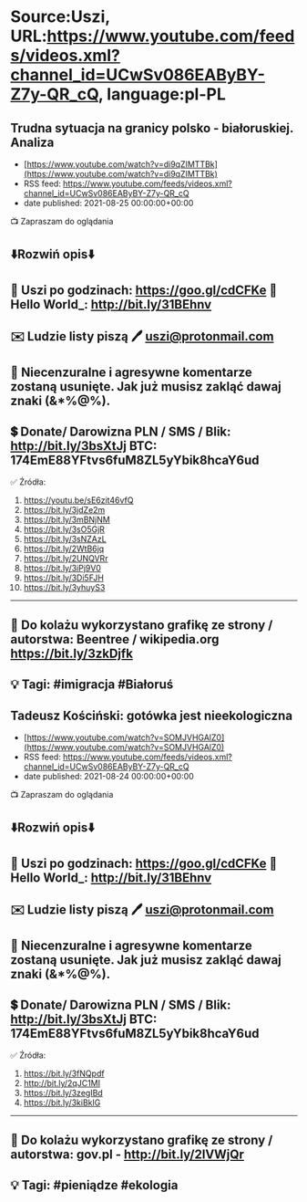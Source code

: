 # Source:Uszi, URL:https://www.youtube.com/feeds/videos.xml?channel_id=UCwSv086EAByBY-Z7y-QR_cQ, language:pl-PL

## Trudna sytuacja na granicy polsko - białoruskiej. Analiza
 - [https://www.youtube.com/watch?v=di9qZIMTTBk](https://www.youtube.com/watch?v=di9qZIMTTBk)
 - RSS feed: https://www.youtube.com/feeds/videos.xml?channel_id=UCwSv086EAByBY-Z7y-QR_cQ
 - date published: 2021-08-25 00:00:00+00:00

📺 Zapraszam do oglądania

⬇️Rozwiń opis⬇️
------------------------------------------------------------
👀 Uszi po godzinach: https://goo.gl/cdCFKe
👀 Hello World_: http://bit.ly/31BEhnv
------------------------------------------------------------
✉️ Ludzie listy piszą 
🖊️ uszi@protonmail.com
------------------------------------------------------------
👺 Niecenzuralne i agresywne komentarze zostaną usunięte.  Jak już musisz zakląć dawaj znaki (&*%@%).
------------------------------------------------------------
💲 Donate/ Darowizna
PLN / SMS / Blik: http://bit.ly/3bsXtJj
BTC: 174EmE88YFtvs6fuM8ZL5yYbik8hcaY6ud
-------------------------------------------------------------
✅ Źródła:
1. https://youtu.be/sE6zit46vfQ
2. https://bit.ly/3jdZe2m
3. https://bit.ly/3mBNjNM
4. https://bit.ly/3sO5GjR
5. https://bit.ly/3sNZAzL
6. https://bit.ly/2WtB6jq
7. https://bit.ly/2UNQVRr
8. https://bit.ly/3iPj9V0
9. https://bit.ly/3Di5FJH
10. https://bit.ly/3yhuyS3
---------------------------------------------------------------
🎴 Do kolażu wykorzystano grafikę ze strony / autorstwa: 
Beentree / wikipedia.org
https://bit.ly/3zkDjfk
---------------------------------------------------------------
💡 Tagi: #imigracja #Białoruś
--------------------------------------------------------------

## Tadeusz Kościński: gotówka jest nieekologiczna
 - [https://www.youtube.com/watch?v=SOMJVHGAlZ0](https://www.youtube.com/watch?v=SOMJVHGAlZ0)
 - RSS feed: https://www.youtube.com/feeds/videos.xml?channel_id=UCwSv086EAByBY-Z7y-QR_cQ
 - date published: 2021-08-24 00:00:00+00:00

📺 Zapraszam do oglądania

⬇️Rozwiń opis⬇️
------------------------------------------------------------
👀 Uszi po godzinach: https://goo.gl/cdCFKe
👀 Hello World_: http://bit.ly/31BEhnv
------------------------------------------------------------
✉️ Ludzie listy piszą 
🖊️ uszi@protonmail.com
------------------------------------------------------------
👺 Niecenzuralne i agresywne komentarze zostaną usunięte.  Jak już musisz zakląć dawaj znaki (&*%@%).
------------------------------------------------------------
💲 Donate/ Darowizna
PLN / SMS / Blik: http://bit.ly/3bsXtJj
BTC: 174EmE88YFtvs6fuM8ZL5yYbik8hcaY6ud
-------------------------------------------------------------
✅ Źródła:
1. https://bit.ly/3fNQpdf
2. http://bit.ly/2qJC1MI
3. https://bit.ly/3zegIBd
4. https://bit.ly/3kiBklG
---------------------------------------------------------------
🎴 Do kolażu wykorzystano grafikę ze strony / autorstwa: 
gov.pl - http://bit.ly/2lVWjQr
---------------------------------------------------------------
💡 Tagi: #pieniądze #ekologia
--------------------------------------------------------------

